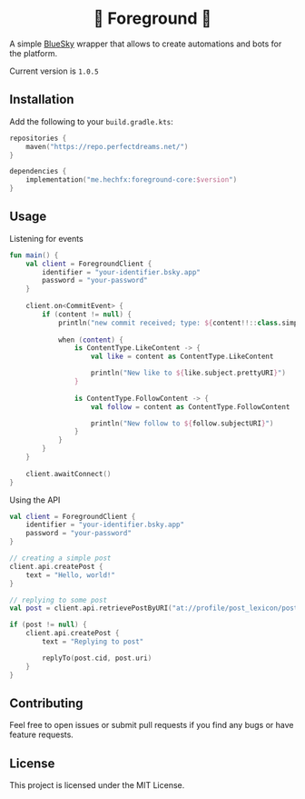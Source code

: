 <h1 align="center">🦋 Foreground 🦋</h1>

A simple [BlueSky](https://bsky.app) wrapper that allows to create automations and bots for the platform.

Current version is `1.0.5`

## Installation

Add the following to your `build.gradle.kts`:

```kotlin
repositories {
    maven("https://repo.perfectdreams.net/")
}

dependencies {
    implementation("me.hechfx:foreground-core:$version")
}
```

## Usage

Listening for events

```kotlin
fun main() {
    val client = ForegroundClient {
        identifier = "your-identifier.bsky.app"
        password = "your-password"
    }
    
    client.on<CommitEvent> {
        if (content != null) {
            println("new commit received; type: ${content!!::class.simpleName} from $author")
            
            when (content) {
                is ContentType.LikeContent -> {
                    val like = content as ContentType.LikeContent

                    println("New like to ${like.subject.prettyURI}")
                }
                
                is ContentType.FollowContent -> {
                    val follow = content as ContentType.FollowContent

                    println("New follow to ${follow.subjectURI}")
                }
            }
        }
    }
    
    client.awaitConnect()
}
```

Using the API

```kotlin
val client = ForegroundClient {
    identifier = "your-identifier.bsky.app"
    password = "your-password"
}

// creating a simple post
client.api.createPost {
    text = "Hello, world!"
}

// replying to some post
val post = client.api.retrievePostByURI("at://profile/post_lexicon/post")

if (post != null) {
    client.api.createPost {
        text = "Replying to post"

        replyTo(post.cid, post.uri)
    }
}
```

## Contributing

Feel free to open issues or submit pull requests if you find any bugs or have feature requests.

## License

This project is licensed under the MIT License.
